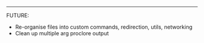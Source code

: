 ___
FUTURE:
- Re-organise files into custom commands, redirection, utils, networking
- Clean up multiple arg proclore output
